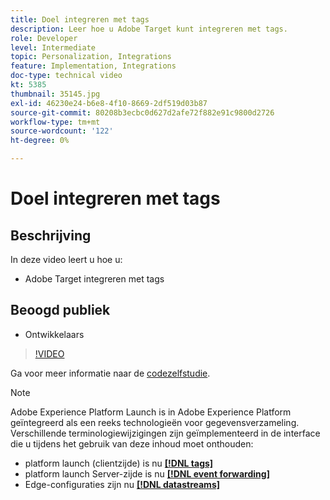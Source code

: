 ```yaml
---
title: Doel integreren met tags
description: Leer hoe u Adobe Target kunt integreren met tags.
role: Developer
level: Intermediate
topic: Personalization, Integrations
feature: Implementation, Integrations
doc-type: technical video
kt: 5385
thumbnail: 35145.jpg
exl-id: 46230e24-b6e8-4f10-8669-2df519d03b87
source-git-commit: 80208b3ecbc0d627d2afe72f882e91c9800d2726
workflow-type: tm+mt
source-wordcount: '122'
ht-degree: 0%

---
```


# Doel integreren met tags

## Beschrijving

In deze video leert u hoe u:

* Adobe Target integreren met tags

## Beoogd publiek

* Ontwikkelaars

>[!VIDEO](https://video.tv.adobe.com/v/35145/?quality=12)

Ga voor meer informatie naar de [codezelfstudie](https://experienceleague.adobe.com/docs/launch-learn/implementing-in-websites-with-launch/index.html?lang=en).

>[!NOTE]
>
>Adobe Experience Platform Launch is in Adobe Experience Platform geïntegreerd als een reeks technologieën voor gegevensverzameling. Verschillende terminologiewijzigingen zijn geïmplementeerd in de interface die u tijdens het gebruik van deze inhoud moet onthouden:
>
> * platform launch (clientzijde) is nu **[[!DNL tags]](https://experienceleague.adobe.com/docs/experience-platform/tags/home.html)**
> * platform launch Server-zijde is nu **[[!DNL event forwarding]](https://experienceleague.adobe.com/docs/experience-platform/tags/event-forwarding/overview.html)**
> * Edge-configuraties zijn nu **[[!DNL datastreams]](https://experienceleague.adobe.com/docs/experience-platform/edge/fundamentals/datastreams.html)**


